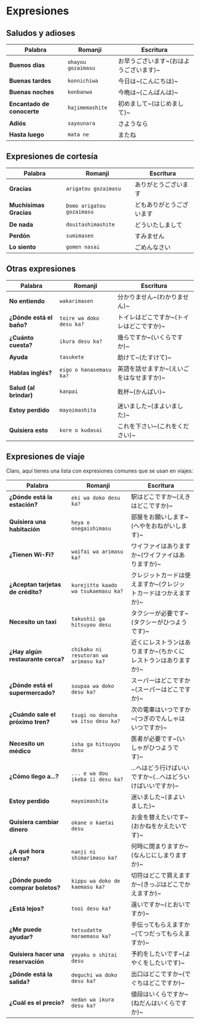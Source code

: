 # Expresiones

## Saludos y adioses

| Palabra | Romanji | Escritura |
| -- | -- | -- |
| **Buenos días** | `ohayou gozaimasu` | お早うございます~(おはようございます)~ |
| **Buenas tardes** | `konnichiwa` | 今日は~(こんにちは)~ |
| **Buenas noches** | `konbanwa` | 今晩は~(こんばんは)~ |
| **Encantado de conocerte** | `hajimemashite` | 初めまして~(はじめまして)~ |
| **Adiós** | `sayounara` | さようなら |
| **Hasta luego** | `mata ne` | またね |

## Expresiones de cortesía
| Palabra | Romanji | Escritura |
| -- | -- | -- |
| **Gracias** | `arigatou gozaimasu` | ありがとうございます |
| **Muchísimas Gracias** | `Domo arigatou gozaimasu` | どもありがとうございます |
| **De nada** | `douitashimashite` | どういたしまして |
| **Perdón** | `sumimasen` | すみません |
| **Lo siento** | `gomen nasai` | ごめんなさい |

## Otras expresiones

| Palabra | Romanji | Escritura |
| -- | -- | -- |
| **No entiendo** | `wakarimasen` | 分かりません~(わかりません)~ |
| **¿Dónde está el baño?** | `toire wa doko desu ka?` | トイレはどこですか~(トイレはどこですか)~ |
| **¿Cuánto cuesta?** | `ikura desu ka?` | 幾らですか~(いくらですか)~ |
| **Ayuda** | `tasukete` | 助けて~(たすけて)~ |
| **Hablas inglés?** | `eigo o hanasemasu ka?` | 英語を話せますか~(えいごをはなせますか)~ |
| **Salud (al brindar)** | `kanpai` | 乾杯~(かんぱい)~ |
| **Estoy perdido** | `mayoimashita` | 迷いました~(まよいました)~ |
| **Quisiera esto** | `kore o kudasai` | これを下さい~(これをください)~ |


## Expresiones de viaje

Claro, aquí tienes una lista con expresiones comunes que se usan en viajes:

| Palabra | Romanji | Escritura |
| -- | -- | -- |
| **¿Dónde está la estación?** | `eki wa doko desu ka?` | 駅はどこですか~(えきはどこですか)~ |
| **Quisiera una habitación** | `heya o onegaishimasu` | 部屋をお願いします~(へやをおねがいします)~ |
| **¿Tienen Wi-Fi?** | `waifai wa arimasu ka?` | ワイファイはありますか~(ワイファイはありますか)~ |
| **¿Aceptan tarjetas de crédito?** | `kurejitto kaado wa tsukaemasu ka?` | クレジットカードは使えますか~(クレジットカードはつかえますか)~ |
| **Necesito un taxi** | `takushii ga hitsuyou desu` | タクシーが必要です~(タクシーがひつようです)~ |
| **¿Hay algún restaurante cerca?** | `chikaku ni resutoran wa arimasu ka?` | 近くにレストランはありますか~(ちかくにレストランはありますか)~ |
| **¿Dónde está el supermercado?** | `suupaa wa doko desu ka?` | スーパーはどこですか~(スーパーはどこですか)~ |
| **¿Cuándo sale el próximo tren?** | `tsugi no densha wa itsu desu ka?` | 次の電車はいつですか~(つぎのでんしゃはいつですか)~ |
| **Necesito un médico** | `isha ga hitsuyou desu` | 医者が必要です~(いしゃがひつようです)~ |
| **¿Cómo llego a...?** | `... e wa dou ikeba ii desu ka?` | ...へはどう行けばいいですか~(...へはどういけばいいですか)~ |
| **Estoy perdido** | `mayoimashita` | 迷いました~(まよいました)~ |
| **Quisiera cambiar dinero** | `okane o kaetai desu` | お金を替えたいです~(おかねをかえたいです)~ |
| **¿A qué hora cierra?** | `nanji ni shimarimasu ka?` | 何時に閉まりますか~(なんじにしまりますか)~ |
| **¿Dónde puedo comprar boletos?** | `kippu wa doko de kaemasu ka?` | 切符はどこで買えますか~(きっぷはどこでかえますか)~ |
| **¿Está lejos?** | `tooi desu ka?` | 遠いですか~(とおいですか)~ |
| **¿Me puede ayudar?** | `tetsudatte moraemasu ka?` | 手伝ってもらえますか~(てつだってもらえますか)~ |
| **Quisiera hacer una reservación** | `yoyaku o shitai desu` | 予約をしたいです~(よやくをしたいです)~ |
| **¿Dónde está la salida?** | `deguchi wa doko desu ka?` | 出口はどこですか~(でぐちはどこですか)~ |
| **¿Cuál es el precio?** | `nedan wa ikura desu ka?` | 値段はいくらですか~(ねだんはいくらですか)~ |